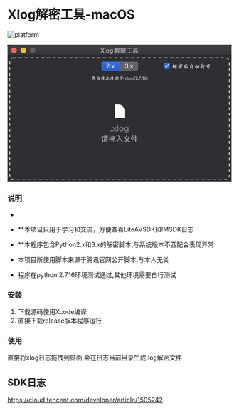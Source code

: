 # Xlog解密工具-macOS

![platform](https://img.shields.io/badge/platform-macos-lightgrey.svg)  

![XlogDecoder](https://github.com/LiuKaoji/XlogDecoder/blob/master/screenshot.png)
### 说明
* 
* **本项目只用于学习和交流，方便查看LiteAVSDK和IMSDK日志

* **本程序包含Python2.x和3.x的解密脚本,与系统版本不匹配会表现异常

* 本项目所使用脚本来源于腾讯官网公开脚本,与本人无关

* 程序在python 2.7.16环境测试通过,其他环境需要自行测试

### 安装

1. 下载源码使用Xcode编译
2. 直接下载release版本程序运行


### 使用

直接将xlog日志拖拽到界面,会在日志当前目录生成.log解密文件

## SDK日志
https://cloud.tencent.com/developer/article/1505242
 
